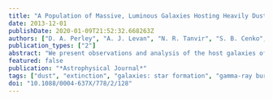 ```yaml
---
title: "A Population of Massive, Luminous Galaxies Hosting Heavily Dust-obscured Gamma-Ray Bursts: Implications for the Use of GRBs as Tracers of Cosmic Star Formation"
date: 2013-12-01
publishDate: 2020-01-09T21:52:32.668263Z
authors: ["D. A. Perley", "A. J. Levan", "N. R. Tanvir", "S. B. Cenko", "J. S. Bloom", "J. Hjorth", "T. Krühler", "A. V. Filippenko", "A. Fruchter", "J. P. U. Fynbo", "P. Jakobsson", "J. Kalirai", "B. Milvang-Jensen", "A. N. Morgan", "J. X. Prochaska", "J. M. Silverman"]
publication_types: ["2"]
abstract: "We present observations and analysis of the host galaxies of 23 heavily dust-obscured gamma-ray bursts (GRBs) observed by the Swift satellite during the years 2005-2009, representing all GRBs with an unambiguous host-frame extinction of A$_V$ &gt; 1 mag from this period. Deep observations with Keck, Gemini, Very Large Telescope, Hubble Space Telescope, and Spitzer successfully detect the host galaxies and establish spectroscopic or photometric redshifts for all 23 events, enabling us to provide measurements of the intrinsic host star formation rates, stellar masses, and mean extinctions. Compared to the hosts of unobscured GRBs at similar redshifts, we find that the hosts of dust-obscured GRBs are (on average) more massive by about an order of magnitude and also more rapidly star forming and dust obscured. While this demonstrates that GRBs populate all types of star-forming galaxies, including the most massive, luminous systems at z ≈ 2, at redshifts below 1.5 the overall GRB population continues to show a highly significant aversion to massive galaxies and a preference for low-mass systems relative to what would be expected given a purely star-formation-rate-selected galaxy sample. This supports the notion that the GRB rate is strongly dependent on metallicity, and may suggest that the most massive galaxies in the universe underwent a transition in their chemical properties åisebox-0.5ex 9 Gyr ago. We also conclude that, based on the absence of unobscured GRBs in massive galaxies and the absence of obscured GRBs in low-mass galaxies, the dust distributions of the lowest-mass and the highest-mass galaxies are relatively homogeneous, while intermediate-mass galaxies (i̊sebox-0.5ex 10$^9$ M $_☉$) have diverse internal properties."
featured: false
publication: "*Astrophysical Journal*"
tags: ["dust", "extinction", "galaxies: star formation", "gamma-ray burst: general", "ISM: structure", "Astrophysics - Cosmology and Nongalactic Astrophysics", "Astrophysics - High Energy Astrophysical Phenomena"]
doi: "10.1088/0004-637X/778/2/128"
---
```


